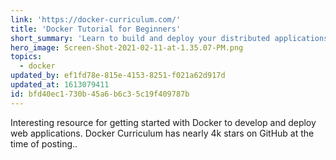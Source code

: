 ```yaml
---
link: 'https://docker-curriculum.com/'
title: 'Docker Tutorial for Beginners'
short_summary: 'Learn to build and deploy your distributed applications to the cloud with Docker'
hero_image: Screen-Shot-2021-02-11-at-1.35.07-PM.png
topics:
  - docker
updated_by: ef1fd78e-815e-4153-8251-f021a62d917d
updated_at: 1613079411
id: bfd40ec1-730b-45a6-b6c3-5c19f409787b
---
```

Interesting resource for getting started with Docker to develop and deploy web applications. Docker Curriculum has nearly 4k stars on GitHub at the time of posting..